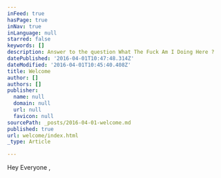 ```yaml
---
inFeed: true
hasPage: true
inNav: true
inLanguage: null
starred: false
keywords: []
description: Answer to the question What The Fuck Am I Doing Here ?
datePublished: '2016-04-01T10:47:48.314Z'
dateModified: '2016-04-01T10:45:40.408Z'
title: Welcome
author: []
authors: []
publisher:
  name: null
  domain: null
  url: null
  favicon: null
sourcePath: _posts/2016-04-01-welcome.md
published: true
url: welcome/index.html
_type: Article

---
```

Hey Everyone ,